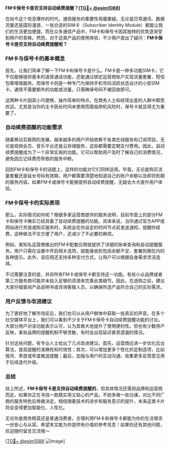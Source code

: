 **FM卡保号卡是否支持自动续费提醒？[[TG💪+ @esim1088](https://t.me/s/esim1088)]**

在如今这个信息爆炸的时代，通信服务的重要性毋庸置疑。无论是日常通讯、数据流量还是国际漫游，一张合适的SIM卡（Subscriber Identity Module）都能让我们的生活更加便捷。而在众多通信产品中，FM卡和保号卡因其独特的优势逐渐受到用户的青睐。然而，对于这类产品的使用体验，不少用户提出了疑问：**FM卡保号卡是否支持自动续费提醒呢？**

### FM卡与保号卡的基本概念

首先，让我们简单了解一下FM卡和保号卡是什么。FM卡是一种多功能SIM卡，它不仅能够提供基本的语音通话功能，还能通过绑定运营商账户实现流量套餐、短信包等增值服务。而保号卡则是一种专门为保持手机号码活跃状态设计的小型SIM卡，通常不需要额外的功能或流量，只需确保号码不被回收即可。

这两种卡片因其小巧便携、操作简单的特点，在商务人士和经常出差的人群中颇受欢迎。尤其是当你的主卡因长时间未使用而面临停机风险时，保号卡就显得尤为重要了。

### 自动续费提醒的功能需求

随着移动互联网的发展，越来越多的用户开始依赖于各类在线服务和订阅项目。无论是视频会员、音乐平台还是云存储服务，这些都需要定期支付费用。因此，自动续费提醒成为了一个非常实用的功能。它可以帮助用户及时了解自己的消费情况，避免因忘记续费而导致的服务中断。

回到FM卡和保号卡的话题上，这样的功能对它们同样适用。毕竟，无论是购买流量套餐还是延长号码有效期，用户都需要清楚地知道自己的账户余额以及即将到期的服务内容。如果FM卡或保号卡能够提供自动续费提醒，无疑会大大提升用户体验。

### FM卡保号卡的实际表现

那么，实际情况如何呢？根据多家运营商提供的服务说明，目前市面上的部分FM卡和保号卡确实已经具备了自动续费提醒的功能。具体来说，当你通过官方APP或网站进行充值或购买服务时，系统会在你设定的时间节点前发送通知，提醒你续费。这种做法不仅方便了用户，还减少了不必要的麻烦。

例如，某知名运营商推出的FM卡配套应用就提供了详细的账单查询和自动提醒服务。用户只需在设置中开启相关选项，就能接收到包括余额不足、套餐到期在内的各种提示。此外，该应用还支持多种支付方式，让用户可以根据自身需求灵活选择。

不过需要注意的是，并非所有FM卡或保号卡都支持这一功能。有些小众品牌或者第三方服务商可能并未投入足够的资源来完善此类细节。因此，在选购之前，建议大家仔细查阅产品说明书或咨询客服人员，以确保所选产品符合自己的实际需求。

### 用户反馈与改进建议

为了更好地了解市场反应，我们也可以从用户群体中获取一些真实的声音。在多个社交媒体平台上，我们可以看到不少关于FM卡保号卡自动续费提醒功能的讨论。大部分用户对该功能表示认可，认为其极大地提升了使用便利性。但也有少数用户反映，某些品牌的提醒机制不够灵敏，有时会出现延迟甚至遗漏的情况。

针对这些问题，有专业人士给出了几点改进建议。首先，运营商应进一步优化后台算法，提高提醒的准确性和时效性；其次，可以增加更多个性化的定制选项，比如按月、季度或年度推送提醒；最后，加强与用户的互动沟通，收集更多反馈意见用于后续迭代升级。

### 总结

综上所述，**FM卡保号卡是支持自动续费提醒的**，但具体情况还需视品牌和运营商而定。如果你正在寻找一款既实用又贴心的产品，不妨多做一些功课，对比不同厂商的服务特色后再做决定。相信随着技术的进步和服务意识的提升，未来这类卡片将会变得更加智能化、人性化。

无论你是商务精英还是普通消费者，合理利用FM卡和保号卡都能为你的生活增添一份安心与从容。希望本文能为你提供有价值的参考信息！如果你还有其他问题，欢迎随时留言交流哦～ 

[[TG💪+ @esim1088](https://t.me/s/esim1088) ![Image](https://i.postimg.cc/4NQfJmqS/Snipaste-2025-05-13-00-14-12.png)]